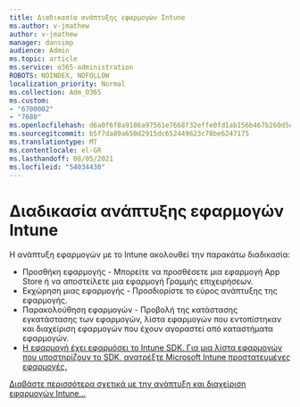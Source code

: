 ```yaml
---
title: Διαδικασία ανάπτυξης εφαρμογών Intune
ms.author: v-jmathew
author: v-jmathew
manager: dansimp
audience: Admin
ms.topic: article
ms.service: o365-administration
ROBOTS: NOINDEX, NOFOLLOW
localization_priority: Normal
ms.collection: Adm_O365
ms.custom:
- "6700002"
- "7680"
ms.openlocfilehash: d6a0f6f8a9186a97561e7668f32effe0fd1ab156b467b260d5ebef5dbd6b9ff8
ms.sourcegitcommit: b5f7da89a650d2915dc652449623c78be6247175
ms.translationtype: MT
ms.contentlocale: el-GR
ms.lasthandoff: 08/05/2021
ms.locfileid: "54034430"
---
```

# <a name="intune-app-deployment-process"></a>Διαδικασία ανάπτυξης εφαρμογών Intune

Η ανάπτυξη εφαρμογών με το Intune ακολουθεί την παρακάτω διαδικασία:

- Προσθήκη εφαρμογής - Μπορείτε να προσθέσετε μια εφαρμογή App Store ή να αποστείλετε μια εφαρμογή Γραμμής επιχειρήσεων.
- Εκχώρηση μιας εφαρμογής - Προσδιορίστε το εύρος ανάπτυξης της εφαρμογής.
- Παρακολούθηση εφαρμογών - Προβολή της κατάστασης εγκατάστασης των εφαρμογών, λίστα εφαρμογών που εντοπίστηκαν και διαχείριση εφαρμογών που έχουν αγοραστεί από καταστήματα εφαρμογών.
- [Η εφαρμογή έχει εφαρμόσει το Intune SDK. Για μια λίστα εφαρμογών που υποστηρίζουν το SDK, ανατρέξτε Microsoft Intune προστατευμένες εφαρμογές.](https://docs.microsoft.com/mem/intune/apps/apps-supported-intune-apps)

[Διαβάστε περισσότερα σχετικά με την ανάπτυξη και διαχείριση εφαρμογών Intune...](https://docs.microsoft.com/mem/intune/apps/app-management)
